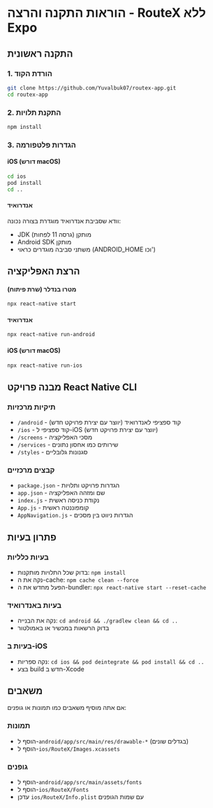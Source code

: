 # הוראות התקנה והרצה - RouteX ללא Expo

## התקנה ראשונית

### 1. הורדת הקוד
```bash
git clone https://github.com/Yuvalbuk07/routex-app.git
cd routex-app
```

### 2. התקנת תלויות
```bash
npm install
```

### 3. הגדרות פלטפורמה

#### iOS (דורש macOS)
```bash
cd ios
pod install
cd ..
```

#### אנדרואיד
וודא שסביבת אנדרואיד מוגדרת בצורה נכונה:
- JDK מותקן (גרסה 11 לפחות)
- Android SDK מותקן
- משתני סביבה מוגדרים כראוי (ANDROID_HOME וכו')

## הרצת האפליקציה

#### מטרו בנדלר (שרת פיתוח)
```bash
npx react-native start
```

#### אנדרואיד
```bash
npx react-native run-android
```

#### iOS (דורש macOS)
```bash
npx react-native run-ios
```

## מבנה פרויקט React Native CLI

### תיקיות מרכזיות
- `/android` - קוד ספציפי לאנדרואיד (יווצר עם יצירת פרויקט חדש)
- `/ios` - קוד ספציפי ל-iOS (יווצר עם יצירת פרויקט חדש)
- `/screens` - מסכי האפליקציה 
- `/services` - שירותים כמו אחסון נתונים
- `/styles` - סגנונות גלובליים

### קבצים מרכזיים
- `package.json` - הגדרות פרויקט ותלויות
- `app.json` - שם ומזהה האפליקציה
- `index.js` - נקודת כניסה ראשית
- `App.js` - קומפוננטה ראשית
- `AppNavigation.js` - הגדרות ניווט בין מסכים

## פתרון בעיות

### בעיות כלליות
- בדוק שכל התלויות מותקנות: `npm install`
- נקה את ה-cache: `npm cache clean --force`
- הפעל מחדש את ה-bundler: `npx react-native start --reset-cache`

### בעיות באנדרואיד
- נקה את הבנייה: `cd android && ./gradlew clean && cd ..`
- בדוק הרשאות במכשיר או באמולטור

### בעיות ב-iOS
- נקה ספריות: `cd ios && pod deintegrate && pod install && cd ..`
- בצע build חדש ב-Xcode

## משאבים 
אם אתה מוסיף משאבים כמו תמונות או גופנים:

### תמונות
- הוסף ל-`android/app/src/main/res/drawable-*` (בגדלים שונים)
- הוסף ל-`ios/RouteX/Images.xcassets`

### גופנים
- הוסף ל-`android/app/src/main/assets/fonts`
- הוסף ל-`ios/RouteX/Fonts`
- עדכן `ios/RouteX/Info.plist` עם שמות הגופנים